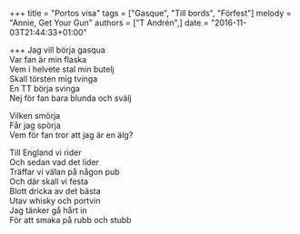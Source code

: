 +++
title = "Portos visa"
tags = ["Gasque", "Till bords", "Förfest"]
melody = "Annie, Get Your Gun"
authors = ["T Andrén",]
date = "2016-11-03T21:44:33+01:00"

+++
Jag vill börja gasqua  
Var fan är min flaska  
Vem i helvete stal min butelj  
Skall törsten mig tvinga  
En TT börja svinga  
Nej för fan bara blunda och svälj

Vilken smörja  
Får jag spörja  
Vem för fan tror att jag är en älg?

Till England vi rider  
Och sedan vad det lider  
Träffar vi välan på någon pub  
Och där skall vi festa  
Blott dricka av det bästa  
Utav whisky och portvin  
Jag tänker gå hårt in  
För att smaka på rubb och stubb
